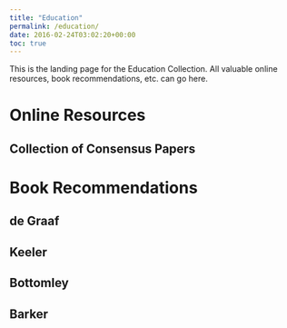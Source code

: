```yaml
---
title: "Education"
permalink: /education/
date: 2016-02-24T03:02:20+00:00
toc: true
---
```


This is the landing page for the Education Collection. All valuable online resources, book recommendations, etc. can go here.

# Online Resources

## Collection of Consensus Papers


# Book Recommendations

## de Graaf

## Keeler

## Bottomley

## Barker
